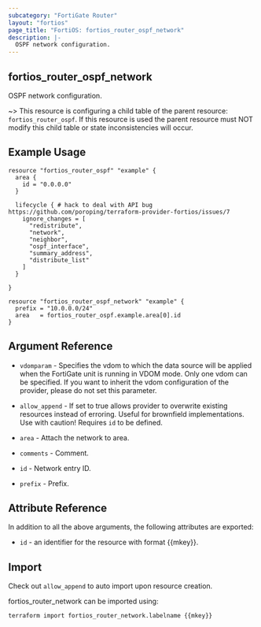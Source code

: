 ```yaml
---
subcategory: "FortiGate Router"
layout: "fortios"
page_title: "FortiOS: fortios_router_ospf_network"
description: |-
  OSPF network configuration.
---
```


## fortios_router_ospf_network
OSPF network configuration.

~> This resource is configuring a child table of the parent resource: `fortios_router_ospf`. If this resource is used the parent resource must NOT modify this child table or state inconsistencies will occur.


## Example Usage

```hcl
resource "fortios_router_ospf" "example" {
  area {
    id = "0.0.0.0"
  }

  lifecycle { # hack to deal with API bug https://github.com/poroping/terraform-provider-fortios/issues/7
    ignore_changes = [
      "redistribute",
      "network",
      "neighbor",
      "ospf_interface",
      "summary_address",
      "distribute_list"
    ]
  }

}

resource "fortios_router_ospf_network" "example" {
  prefix = "10.0.0.0/24"
  area   = fortios_router_ospf.example.area[0].id
}
```

## Argument Reference
* `vdomparam` - Specifies the vdom to which the data source will be applied when the FortiGate unit is running in VDOM mode. Only one vdom can be specified. If you want to inherit the vdom configuration of the provider, please do not set this parameter.
* `allow_append` - If set to true allows provider to overwrite existing resources instead of erroring. Useful for brownfield implementations. Use with caution! Requires `id` to be defined.

* `area` - Attach the network to area.
* `comments` - Comment.
* `id` - Network entry ID.
* `prefix` - Prefix.

## Attribute Reference

In addition to all the above arguments, the following attributes are exported:
* `id` - an identifier for the resource with format {{mkey}}.

## Import

Check out `allow_append` to auto import upon resource creation.

fortios_router_network can be imported using:
```sh
terraform import fortios_router_network.labelname {{mkey}}
```
